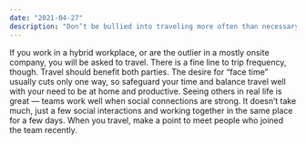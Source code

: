 ```yaml
---
date: "2021-04-27"
description: "Don’t be bullied into traveling more often than necessary."
---
```


If you work in a hybrid workplace, or are the outlier in a mostly onsite company, you will be asked to travel. There is a fine line to trip frequency, though. Travel should benefit both parties. The desire for “face time” usually cuts only one way, so safeguard your time and balance travel well with your need to be at home and productive. Seeing others in real life is great — teams work well when social connections are strong. It doesn’t take much, just a few social interactions and working together in the same place for a few days. When you travel, make a point to meet people who joined the team recently.
